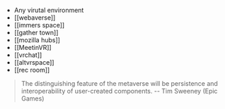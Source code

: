 - Any virutal environment
- [[webaverse]]
- [[immers space]]
- [[gather town]]
- [[mozilla hubs]]
- [[MeetinVR]]
- [[vrchat]]
- [[altvrspace]]
- [[rec room]]

>The distinguishing feature of the metaverse will be persistence and interoperability of user-created components. 
-- Tim Sweeney (Epic Games)






